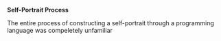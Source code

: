 **Self-Portrait Process**


The entire process of constructing a self-portrait through a programming language was compeletely unfamiliar
